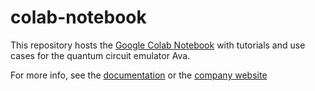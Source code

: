 # colab-notebook

This repository hosts the [Google Colab Notebook](https://colab.research.google.com/github/fermioniq/colab-notebook/blob/main/tutorial.ipynb) with tutorials and use cases for the quantum circuit emulator Ava.

For more info, see the [documentation](docs.fermioniq.com) or the [company website](fermioniq.com)
